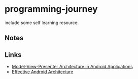 # programming-journey

include some self learning resource.

## Notes
## Links
* [Model-View-Presenter Architecture in Android Applications](http://macoscope.com/blog/model-view-presenter-architecture-in-android-applications/)
* [Effective Android Architecture
](https://realm.io/news/360andev-richa-khandelwal-effective-android-architecture-patterns-java/)
